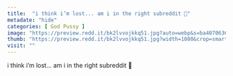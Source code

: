 ```yaml
---
title:  "i think i’m lost... am i in the right subreddit 🥺"
metadate: "hide"
categories: [ God Pussy ]
image: "https://preview.redd.it/bk2lvvojkkq51.jpg?auto=webp&s=ba4070636fa4da5df1ac3a9b53d09443f27d0d7a"
thumb: "https://preview.redd.it/bk2lvvojkkq51.jpg?width=1080&crop=smart&auto=webp&s=2f90e27c402c9f66ebc27db51af641e2933639c2"
visit: ""
---
```

i think i’m lost... am i in the right subreddit 🥺
